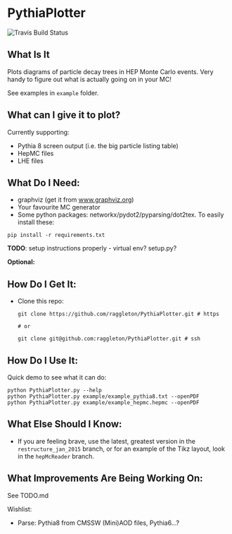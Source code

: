 # PythiaPlotter

![Travis Build Status](https://travis-ci.org/raggleton/PythiaPlotter.svg?branch=restructure_jan_2015)

## What Is It
Plots diagrams of particle decay trees in HEP Monte Carlo events. Very handy to figure out what is actually going on in your MC!

See examples in `example` folder.

## What can I give it to plot?

Currently supporting:

- Pythia 8 screen output (i.e. the big particle listing table)
- HepMC files
- LHE files

## What Do I Need:

- graphviz (get it from www.graphviz.org)
- Your favourite MC generator
- Some python packages: networkx/pydot2/pyparsing/dot2tex. To easily install these:
```
pip install -r requirements.txt
```

__TODO__: setup instructions properly - virtual env? setup.py?

**Optional:**


## How Do I Get It:

- Clone this repo:
	```
	git clone https://github.com/raggleton/PythiaPlotter.git # https
	
	# or
	
	git clone git@github.com:raggleton/PythiaPlotter.git # ssh
	```

## How Do I Use It:

Quick demo to see what it can do:
```
python PythiaPlotter.py --help
python PythiaPlotter.py example/example_pythia8.txt --openPDF
python PythiaPlotter.py example/example_hepmc.hepmc --openPDF
```

## What Else Should I Know:

- If you are feeling brave, use the latest, greatest version in the `restructure_jan_2015` branch, or for an example of the Tikz layout, look in the `hepMcReader` branch.

## What Improvements Are Being Working On:

See TODO.md

Wishlist: 

- Parse: Pythia8 from CMSSW (Mini)AOD files, Pythia6...?
